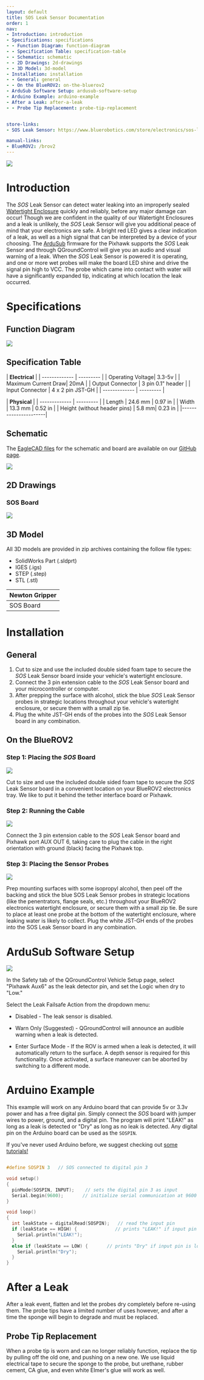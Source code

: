 ```yaml
---
layout: default
title: SOS Leak Sensor Documentation
order: 1
nav:
- Introduction: introduction
- Specifications: specifications
- - Function Diagram: function-diagram
- - Specification Table: specification-table
- - Schematic: schematic
- - 2D Drawings: 2d-drawings
- - 3D Model: 3d-model
- Installation: installation
- - General: general
- - On the BlueROV2: on-the-bluerov2
- ArduSub Software Setup: ardusub-software-setup
- Arduino Example: arduino-example
- After a Leak: after-a-leak
- - Probe Tip Replacement: probe-tip-replacement


store-links:
- SOS Leak Sensor: https://www.bluerobotics.com/store/electronics/sos-leak-sensor/

manual-links:
- BlueROV2: /brov2
---
```


<img src="/sos/cad/sos-banner-a.PNG" class="img-responsive" style="max-width:900px"  />

# Introduction

The <em>SOS</em> Leak Sensor can detect water leaking into an improperly sealed <a href="https://www.bluerobotics.com/product-category/watertight-enclosures/">Watertight Enclosure</a> quickly and reliably, before any major damage can occur! Though we are confident in the quality of our Watertight Enclosures and a leak is unlikely, the <em>SOS</em> Leak Sensor will give you additional peace of mind that your electronics are safe. A bright red LED gives a clear indication of a leak, as well as a high signal that can be interpreted by a device of your choosing. The <a href="http://ardusub.com/">ArduSub</a> firmware for the Pixhawk supports the <em>SOS</em> Leak Sensor and through QGroundControl will give you an audio and visual warning of a leak. When the <em>SOS</em> Leak Sensor is powered it is operating, and one or more wet probes will make the board LED shine and drive the signal pin high to VCC. The probe which came into contact with water will have a significantly expanded tip, indicating at which location the leak occurred.

# Specifications

## Function Diagram

<img src="/sos/cad/function-diagram.PNG" class="img-responsive" style="max-width:800px"  />

## Specification Table


|      **Electrical**       |
| ------------- | --------- |
| Operating Voltage| 3.3-5v |
| Maximum Current Draw| 20mA |
| Output Connector | 3 pin 0.1" header |
| Input Connector | 4 x 2 pin JST-GH |
| ------------- | --------- |

|  **Physical**  |
| ------------- | --------- |
| Length | 24.6 mm | 0.97 in |
| Width | 13.3 mm | 0.52 in |
| Height (without header pins) | 5.8 mm| 0.23 in |
|----------------------|

## Schematic

The [EagleCAD files](https://github.com/bluerobotics/SOS-Leak-Sensor) for the schematic and board are available on our [GitHub page](https://github.com/bluerobotics).

[<img src="/sos/cad/sos-schematic.JPG" class="img-responsive" style="max-width:300px" />](https://github.com/bluerobotics/SOS-Leak-Sensor/raw/master/SOS-Leak-Sensor.pdf)

## 2D Drawings

### SOS Board

<img src="/sos/cad/SOS.png" class="img-responsive img-center" />

## 3D Model

All 3D models are provided in zip archives containing the follow file types:

- SolidWorks Part (.sldprt)
- IGES (.igs) 
- STEP (.step)
- STL (.stl)

|		**Newton Gripper**																		|
| --------------------------------------------------------------------------------------------- |
| SOS Board   | [SOS-ASM-LEAK-SENSOR-R1.zip](cad/SOS-ASM-LEAK-SENSOR-R1.zip)      |


# Installation

## General

1. Cut to size and use the included double sided foam tape to secure the <em>SOS</em> Leak Sensor board inside your vehicle's watertight enclosure.
2. Connect the 3 pin extension cable to the <em>SOS</em> Leak Sensor board and your microcontroller or computer.
3. After prepping the surface with alcohol, stick the blue <em>SOS</em> Leak Sensor probes in strategic locations throughout your vehicle's watertight enclosure, or secure them with a small zip tie.
4. Plug the white JST-GH ends of the probes into the <em>SOS</em> Leak Sensor board in any combination.

## On the BlueROV2

### Step 1: Placing the <em>SOS</em> Board

<img src="/sos/cad/sos-layout.png" class="img-responsive" style="max-width:800px"  />

Cut to size and use the included double sided foam tape to secure the <em>SOS</em> Leak Sensor board in a convenient location on your BlueROV2 electronics tray. We like to put it behind the tether interface board or Pixhawk. 

### Step 2: Running the Cable

<img src="/sos/cad/board-placement.png" class="img-responsive" style="max-width:800px"  />

Connect the 3 pin extension cable to the <em>SOS</em> Leak Sensor board and Pixhawk port AUX OUT 6, taking care to plug the cable in the right orientation with ground (black) facing the Pixhawk top.

### Step 3: Placing the Sensor Probes

<img src="/sos/cad/probe-placement.png" class="img-responsive" style="max-width:800px"  />

Prep mounting surfaces with some isopropyl alcohol, then peel off the backing and stick the blue SOS Leak Sensor probes in strategic locations (like the penentrators, flange seals, etc.) throughout your BlueROV2 electronics watertight enclosure, or secure them with a small zip tie.  Be sure to place at least one probe at the bottom of the watertight enclosure, where leaking water is likely to collect. Plug the white JST-GH ends of the probes into the SOS Leak Sensor board in any combination.

# ArduSub Software Setup

<img src="/sos/cad/sos-software.png" class="img-responsive" style="max-width:800px"  />

In the Safety tab of the QGroundControl Vehicle Setup page, select "Pixhawk Aux6" as the leak detector pin, and set the Logic when dry to "Low."

Select the Leak Failsafe Action from the dropdown menu:

* Disabled - The leak sensor is disabled.

* Warn Only (Suggested) - QGroundControl will announce an audible warning when a leak is detected.

* Enter Surface Mode - If the ROV is armed when a leak is detected, it will automatically return to the surface. A depth sensor is required for this functionality. Once activated, a surface maneuver can be aborted by switching to a different mode.

# Arduino Example

This example will work on any Arduino board that can provide 5v or 3.3v power and has a free digital pin. Simply connect the <em>SOS</em> board with jumper wires to power, ground, and a digital pin. The program will print "LEAK!" as long as a leak is detected or "Dry" as long as no leak is detected. Any digital pin on the Arduino board can be used as the `SOSPIN`.

If you've never used Arduino before, we suggest checking out [some tutorials!](https://www.arduino.cc/en/Tutorial/HomePage)

~~~~~~~~~~ cpp

#define SOSPIN 3   // SOS connected to digital pin 3

void setup()
{
  pinMode(SOSPIN, INPUT);    // sets the digital pin 3 as input
  Serial.begin(9600);       // initialize serial communication at 9600 bits per second
}

void loop()
{
  int leakState = digitalRead(SOSPIN);   // read the input pin
  if (leakState == HIGH) {              // prints "LEAK!" if input pin is high
    Serial.println("LEAK!");
  }
  else if (leakState == LOW) {       // prints "Dry" if input pin is low
    Serial.println("Dry");
  }
}
~~~~~~~~~~~~~~~~

# After a Leak

After a leak event, flatten and let the probes dry completely before re-using them. The probe tips have a limited number of uses however, and after a time the sponge will begin to degrade and must be replaced.

## Probe Tip Replacement

When a probe tip is worn and can no longer reliably function, replace the tip by pulling off the old one, and pushing on a new one. We use liquid electrical tape to secure the sponge to the probe, but urethane, rubber cement, CA glue, and even white Elmer's glue will work as well.


